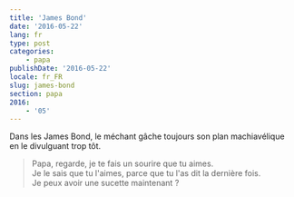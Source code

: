 ```yaml
---
title: 'James Bond'
date: '2016-05-22'
lang: fr
type: post
categories:
    - papa
publishDate: '2016-05-22'
locale: fr_FR
slug: james-bond
section: papa
2016:
    - '05'
---
```


Dans les James Bond, le méchant gâche toujours son plan machiavélique en le divulguant trop tôt.

<!--more-->

> Papa, regarde, je te fais un sourire que tu aimes.  
> Je le sais que tu l'aimes, parce que tu l'as dit la dernière fois.  
> Je peux avoir une sucette maintenant ?
